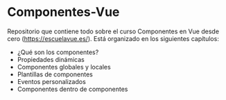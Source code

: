 # Componentes-Vue
Repositorio que contiene todo sobre el curso Componentes en Vue desde cero (https://escuelavue.es/).
Está organizado en los siguientes capítulos:

* ¿Qué son los componentes?
* Propiedades dinámicas
* Componentes globales y locales
* Plantillas de componentes
* Eventos personalizados
* Componentes dentro de componentes